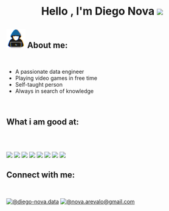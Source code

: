 
<h1 align="center"><b>Hello , I'm Diego Nova </b><img src="https://media.giphy.com/media/hvRJCLFzcasrR4ia7z/giphy.gif" width="35"></h1> 

## <picture><img src = "https://github.com/0xAbdulKhalid/0xAbdulKhalid/raw/main/assets/mdImages/about_me.gif" width = 50px></picture> **About me:**

<br>

- A passionate data engineer
- Playing video games in free time
- Self-taught person
- Always in search of knowledge
</br>

## What i am good at: 
<br>
<br>


<img src="https://img.icons8.com/?size=50&id=121464&format=png&color=000000"/> <img src="https://img.icons8.com/?size=50&id=xBKl2pdJg5kk&format=png&color=000000"/> <img src="https://img.icons8.com/?size=50&id=59927&format=png&color=000000"/> <img src="https://img.icons8.com/?size=50&id=70667&format=png&color=000000"/> <img src="https://img.icons8.com/?size=50&id=9uVrNMu3Zx1K&format=png&color=000000"/> <img src="https://img.icons8.com/?size=50&id=GOHWqwnSE8Sv&format=png&color=000000"/> <img src="https://img.icons8.com/?size=50&id=Nfd3IAeqbVZ6&format=png&color=000000"/>  <img src="https://img.icons8.com/?size=50&id=o6OvAxG0nzTH&format=png&color=000000"/> 

## Connect with me:
<br>

[![@diego-nova.data](https://img.icons8.com/?size=50&id=44019&format=png&color=000000 "@diego-nova-data")](www.linkedin.com/in/diego-nova-data/) [![@nova.arevalo@gmail.com](https://img.icons8.com/?size=50&id=ihMzI7k32pJf&format=png&color=000000 "@nova.arevalo@gmail.com")](nova.arevalo@gmail.com)

</br>
